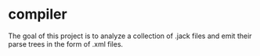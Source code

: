 # compiler

The goal of this project is to analyze a collection of .jack files
and emit their parse trees in the form of .xml files.